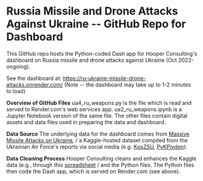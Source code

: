 # Russia Missile and Drone Attacks Against Ukraine -- GitHub Repo for Dashboard

This GitHub repo hosts the Python-coded Dash app for Hooper Consulting's dashboard on Russia missile and drone attacks against Ukraine (Oct 2022-ongoing).

See the dashboard at: https://ru-ukraine-missile-drone-attacks.onrender.com/
(Note -- the dashboard may take up to 1-2 minutes to load)

**Overview of GitHub Files**
ua4_ru_weapons.py is the file which is read and served to Render.com's web services app.
ua2_ru_weapons.ipynb is a Jupyter Notebook version of the same file.
The other files contain digital assets and data files used in preparing the data and dashboard.

**Data Source**
The underlying data for the dashboard comes from [Massive Missile Attacks on Ukraine](https://www.kaggle.com/datasets/piterfm/massive-missile-attacks-on-ukraine), /
a Kaggle-hosted dataset compiled from the Ukrainian Air Force's reports via social media (e.g. [KpsZSU](https://facebook.com/kpszsu), [PvKPivden](https://facebook.com/PvKPivden)).

**Data Cleaning Process**
Hooper Consulting cleans and enhances the Kaggle data (e.g., through this [spreadsheet](https://docs.google.com/spreadsheets/d/1Zs705hRN7HfUOOhTZN2nNIPB6SAeKaxU1AQAkGZinzk/edit?usp=sharing) /
and the Python files. The Python files then code the Dash app, which is served on Render.com (see above).
